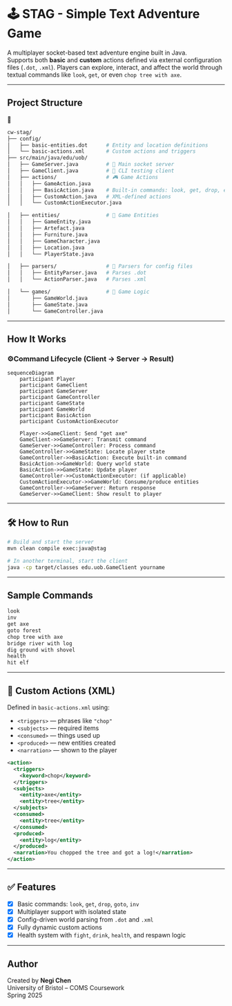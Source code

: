 # 🕹️ STAG - Simple Text Adventure Game

A multiplayer socket-based text adventure engine built in Java.  
Supports both **basic** and **custom** actions defined via external configuration files (`.dot`, `.xml`). Players can explore, interact, and affect the world through textual commands like `look`, `get`, or even `chop tree with axe`.

---

##  Project Structure

📁
```bash
cw-stag/
├── config/
│   ├── basic-entities.dot      # Entity and location definitions
│   └── basic-actions.xml       # Custom actions and triggers
├── src/main/java/edu/uob/
│   ├── GameServer.java         # 🔌 Main socket server
│   ├── GameClient.java         # 🧪 CLI testing client
│   ├── actions/                # 🎮 Game Actions
│   │   ├── GameAction.java
│   │   ├── BasicAction.java    # Built-in commands: look, get, drop, etc.
│   │   ├── CustomAction.java   # XML-defined actions
│   │   └── CustomActionExecutor.java

│   ├── entities/               # 🧱 Game Entities
│   │   ├── GameEntity.java
│   │   ├── Artefact.java
│   │   ├── Furniture.java
│   │   ├── GameCharacter.java
│   │   ├── Location.java
│   │   └── PlayerState.java

│   ├── parsers/                # 📄 Parsers for config files
│   │   ├── EntityParser.java   # Parses .dot
│   │   └── ActionParser.java   # Parses .xml

│   └── games/                  # 🧠 Game Logic
│       ├── GameWorld.java
│       ├── GameState.java
│       └── GameController.java
```

---

##  How It Works

### ⚙️Command Lifecycle (Client → Server → Result)

```mermaid
sequenceDiagram
    participant Player
    participant GameClient
    participant GameServer
    participant GameController
    participant GameState
    participant GameWorld
    participant BasicAction
    participant CustomActionExecutor

    Player->>GameClient: Send "get axe"
    GameClient->>GameServer: Transmit command
    GameServer->>GameController: Process command
    GameController->>GameState: Locate player state
    GameController->>BasicAction: Execute built-in command
    BasicAction->>GameWorld: Query world state
    BasicAction->>GameState: Update player
    GameController->>CustomActionExecutor: (if applicable)
    CustomActionExecutor->>GameWorld: Consume/produce entities
    GameController->>GameServer: Return response
    GameServer->>GameClient: Show result to player
```

---

## 🛠️ How to Run

```bash
# Build and start the server
mvn clean compile exec:java@stag

# In another terminal, start the client
java -cp target/classes edu.uob.GameClient yourname
```

---

##  Sample Commands

```bash
look
inv
get axe
goto forest
chop tree with axe
bridge river with log
dig ground with shovel
health
hit elf
```

---

## 🧩 Custom Actions (XML)

Defined in `basic-actions.xml` using:

- `<triggers>` — phrases like `"chop"`
- `<subjects>` — required items
- `<consumed>` — things used up
- `<produced>` — new entities created
- `<narration>` — shown to the player

```xml
<action>
  <triggers>
    <keyword>chop</keyword>
  </triggers>
  <subjects>
    <entity>axe</entity>
    <entity>tree</entity>
  </subjects>
  <consumed>
    <entity>tree</entity>
  </consumed>
  <produced>
    <entity>log</entity>
  </produced>
  <narration>You chopped the tree and got a log!</narration>
</action>
```

---

## ✅ Features

- [x] Basic commands: `look`, `get`, `drop`, `goto`, `inv`
- [x] Multiplayer support with isolated state
- [x] Config-driven world parsing from `.dot` and `.xml`
- [x] Fully dynamic custom actions
- [x] Health system with `fight`, `drink`, `health`, and respawn logic

---

##  Author

Created by **Negi Chen**  
University of Bristol – COMS Coursework  
Spring 2025
